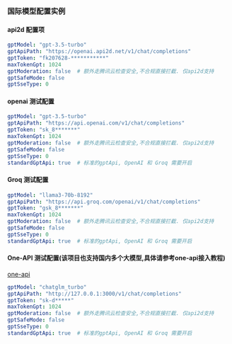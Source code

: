 ### 国际模型配置实例

#### api2d 配置项
```yaml
gptModel: "gpt-3.5-turbo"
gptApiPath: "https://openai.api2d.net/v1/chat/completions"
gptToken: "fk207628-***********"
maxTokenGpt: 1024
gptModeration: false  # 额外走腾讯云检查安全,不合规直接拦截. 仅api2d支持
gptSafeMode: false
gptSseType: 0
```

#### openai 测试配置
```yaml
gptModel: "gpt-3.5-turbo"
gptApiPath: "https://api.openai.com/v1/chat/completions"
gptToken: "sk_8*******"
maxTokenGpt: 1024
gptModeration: false  # 额外走腾讯云检查安全,不合规直接拦截. 仅api2d支持
gptSafeMode: false
gptSseType: 0
standardGptApi: true  # 标准的gptApi, OpenAI 和 Groq 需要开启
```

#### Groq 测试配置
```yaml
gptModel: "llama3-70b-8192"
gptApiPath: "https://api.groq.com/openai/v1/chat/completions"
gptToken: "gsk_8*******"
maxTokenGpt: 1024
gptModeration: false  # 额外走腾讯云检查安全,不合规直接拦截. 仅api2d支持
gptSafeMode: false
gptSseType: 0
standardGptApi: true  # 标准的gptApi, OpenAI 和 Groq 需要开启
```

#### One-API 测试配置(该项目也支持国内多个大模型,具体请参考one-api接入教程)
[one-api](https://github.com/hoshinonyaruko/gensokyo-llm)
```yaml
gptModel: "chatglm_turbo"
gptApiPath: "http://127.0.0.1:3000/v1/chat/completions"
gptToken: "sk-d*****"
maxTokenGpt: 1024
gptModeration: false  # 额外走腾讯云检查安全,不合规直接拦截. 仅api2d支持
gptSafeMode: false
gptSseType: 0
standardGptApi: true  # 标准的gptApi, OpenAI 和 Groq 需要开启
```